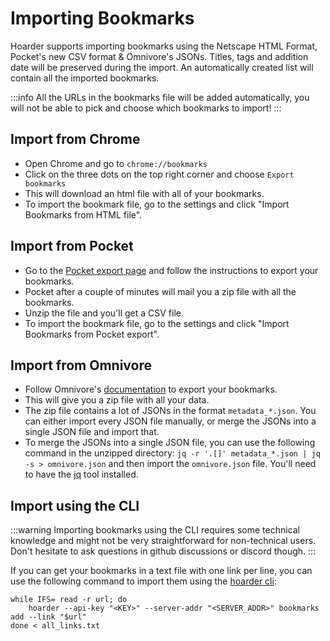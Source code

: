 # Importing Bookmarks


Hoarder supports importing bookmarks using the Netscape HTML Format, Pocket's new CSV format & Omnivore's JSONs. Titles, tags and addition date will be preserved during the import. An automatically created list will contain all the imported bookmarks.

:::info
All the URLs in the bookmarks file will be added automatically, you will not be able to pick and choose which bookmarks to import!
:::

## Import from Chrome

- Open Chrome and go to `chrome://bookmarks`
- Click on the three dots on the top right corner and choose `Export bookmarks`
- This will download an html file with all of your bookmarks.
- To import the bookmark file, go to the settings and click "Import Bookmarks from HTML file".

## Import from Pocket

- Go to the [Pocket export page](https://getpocket.com/export) and follow the instructions to export your bookmarks.
- Pocket after a couple of minutes will mail you a zip file with all the bookmarks.
- Unzip the file and you'll get a CSV file.
- To import the bookmark file, go to the settings and click "Import Bookmarks from Pocket export".

## Import from Omnivore

- Follow Omnivore's [documentation](https://docs.omnivore.app/using/exporting.html) to export your bookmarks.
- This will give you a zip file with all your data.
- The zip file contains a lot of JSONs in the format `metadata_*.json`. You can either import every JSON file manually, or merge the JSONs into a single JSON file and import that.
- To  merge the JSONs into a single JSON file, you can use the following command in the unzipped directory: `jq -r '.[]' metadata_*.json | jq -s > omnivore.json` and then import the `omnivore.json` file. You'll need to have the [jq](https://github.com/jqlang/jq) tool installed.

## Import using the CLI

:::warning
Importing bookmarks using the CLI requires some technical knowledge and might not be very straightforward for non-technical users. Don't hesitate to ask questions in github discussions or discord though.
:::

If you can get your bookmarks in a text file with one link per line, you can use the following command to import them using the [hoarder cli](https://docs.hoarder.app/command-line):

```
while IFS= read -r url; do
    hoarder --api-key "<KEY>" --server-addr "<SERVER_ADDR>" bookmarks add --link "$url"
done < all_links.txt
```
